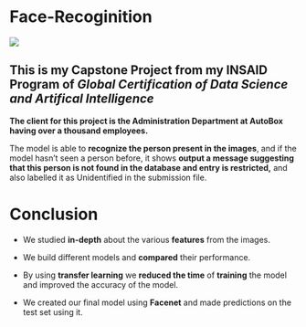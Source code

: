 # Face-Recoginition 

<img src="https://github.com/Harshada-m/Face-Recoginition/blob/main/images/face%20rego.gif" />


## This is my Capstone Project from my INSAID Program of *Global Certification of Data Science and Artifical Intelligence* 

**The client for this project is the Administration Department at AutoBox having over a thousand employees.**

The model is able to **recognize the person present in the images**, and if the model hasn’t seen a person before, it shows **output a message suggesting that this person is not found in the database and entry is restricted,** and also labelled it as Unidentified in the submission file.

# **Conclusion**

-   We studied  **in-depth**  about the various  **features**  from the images.
    
-   We build different models and  **compared**  their performance.
    
-   By using  **transfer learning**  we  **reduced the time**  of  **training**  the model and improved the accuracy of the model.
    
-   We created our final model using  **Facenet**  and made predictions on the test set using it.

